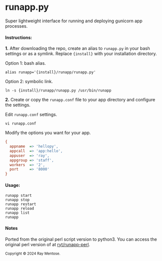# runapp.py
Super lightweight interface for running and deploying gunicorn app processes.

#### Instructions:

**1.** After downloading the repo, create an alias to `runapp.py` in your bash settings or as a symlink. Replace `{install}` with your installation directory.

Option 1: bash alias.

```console
alias runapp='{install}/runapp/runapp.py'
```

Option 2: symbolic link.

```console
ln -s {install}/runapp/runapp.py /usr/bin/runapp
```

**2.** Create or copy the `runapp.conf` file to your app directory and configure the settings.

Edit `runapp.conf` settings.
    
```console
vi runapp.conf
```
    
Modify the options you want for your app.
    
```ini
{
  appname  => 'hellopy',
  appcall  => 'app:hello',
  appuser  => 'ray',
  appgroup => 'staff',
  workers  => '2',
  port     => '8000'
}
```



#### Usage:

```console
runapp start
runapp stop
runapp restart
runapp reload
runapp list
runapp
```


#### Notes
Ported from the original perl script version to python3. You can access the original perl version of at [ryt/runapp-perl](https://github.com/ryt/runapp-perl). 


<sub>Copyright &copy; 2024 Ray Mentose.</sub>